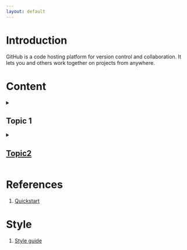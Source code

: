 ```yaml
---
layout: default
---
```


# Introduction

GitHub is a code hosting platform for version control and collaboration. It lets you and others work together on projects from anywhere.

# Content

<details><summary>
   
## Topic 1
</summary>

1. [Iruelas](https://iruelas.readthedocs.io/es/main/index.html)
1. [RF](/markdown_files/RF.md)
4. ...
5. [Post](/docs/post.md)
   
</details>

<details><summary>

## [Topic2](https://iruelas.readthedocs.io/es/main/index.html) 
</summary>

Content ....

</details>

# References

1. [Quickstart](https://docs.github.com/es/pages/quickstart)

# Style

1. [Style guide](/docs/style.md)

